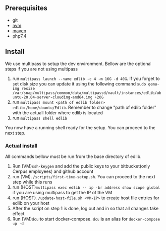## Prerequisites

- git
- [nvm](https://github.com/nvm-sh/nvm)
- [maven](https://maven.apache.org/)
- php7.4

## Install

We use multipass to setup the dev environment. Bellow are the optional steps if you are not using multipass
1. run `multipass launch --name edlib -c 4 -m 16G -d 40G`. If you forget to set disk size you can update it using the following command `sudo qemu-img resize /var/snap/multipass/common/data/multipassd/vault/instances/edlib/ubuntu-20.04-server-cloudimg-amd64.img +20G`
2. run `multipass mount <path of edlib folder> edlib:/home/ubuntu/Edlib`. Remember to change "path of edlib folder" with the actuall folder where edlib is located
3. run `multipass shell edlib`

You now have a running shell ready for the setup. You can proceed to the next step.

### Actual install
All commands bellow must be run from the base directory of edlib.

1. Run (VM)`ssh-keygen` and add the public keys to your bitbucket(only Cerpus employees) and github account 
2. run (VM)`./scripts/first-time-setup.sh`. You can proceed to the next step while this runs
3. run (HOST)`multipass exec edlib -- ip -br address show scope global` if you are using multipass to get the IP of the VM
4. run (HOST)`./update-host-file.sh <VM-IP>` to create host file entries for edlib on your host
5. After the script on step 1 is done, log out and in so that all changes take effect
6. Run (VM)`dcu` to start docker-compose. `dcu` is an alias for `docker-compose up -d`
